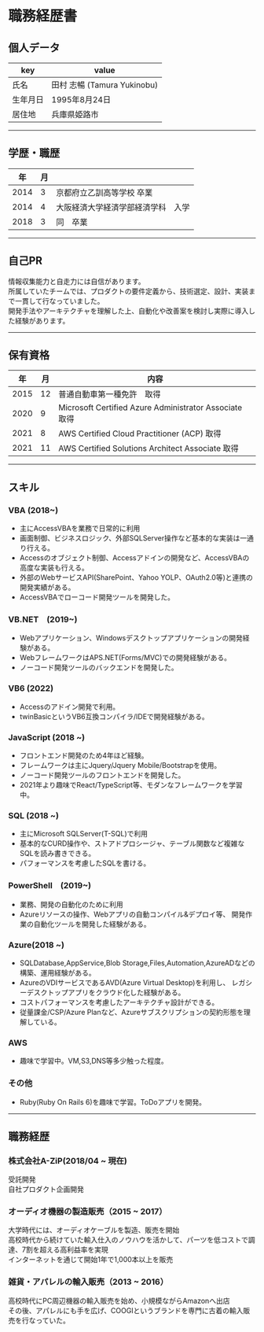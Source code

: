 # 職務経歴書

## 個人データ

|key|value|
|---|---|
|氏名|田村 志暢 (Tamura Yukinobu)|
|生年月日|1995年8月24日|
|居住地|兵庫県姫路市|
---

## 学歴・職歴

|年|月||
|---|---|---|
|2014|3|京都府立乙訓高等学校 卒業|
|2014|4|大阪経済大学経済学部経済学科　入学|
|2018|3|同　卒業|

---

## 自己PR

情報収集能力と自走力には自信があります。  
所属していたチームでは、プロダクトの要件定義から、技術選定、設計、実装まで一貫して行なっていました。  
開発手法やアーキテクチャを理解した上、自動化や改善案を検討し実際に導入した経験があります。

---

## 保有資格

|年|月|内容|
|---|---|---|
|2015|12|普通自動車第一種免許　取得|
|2020|9|Microsoft Certified Azure Administrator Associate 取得|
|2021|8|AWS Certified Cloud Practitioner (ACP) 取得|
|2021|11|AWS Certified Solutions Architect Associate 取得|
---

## スキル

### VBA (2018~)

- 主にAccessVBAを業務で日常的に利用
- 画面制御、ビジネスロジック、外部SQLServer操作など基本的な実装は一通り行える。
- Accessのオブジェクト制御、Accessアドインの開発など、AccessVBAの高度な実装も行える。
- 外部のWebサービスAPI(SharePoint、Yahoo YOLP、OAuth2.0等)と連携の開発実績がある。
- AccessVBAでローコード開発ツールを開発した。

### VB.NET　(2019~)

- Webアプリケーション、Windowsデスクトップアプリケーションの開発経験がある。
- WebフレームワークはAPS.NET(Forms/MVC)での開発経験がある。
- ノーコード開発ツールのバックエンドを開発した。

### VB6 (2022)

- Accessのアドイン開発で利用。
- twinBasicというVB6互換コンパイラ/IDEで開発経験がある。

### JavaScript (2018 ~)

- フロントエンド開発のため4年ほど経験。
- フレームワークは主にJquery/Jquery Mobile/Bootstrapを使用。
- ノーコード開発ツールのフロントエンドを開発した。
- 2021年より趣味でReact/TypeScript等、モダンなフレームワークを学習中。

### SQL (2018 ~)

- 主にMicrosoft SQLServer(T-SQL)で利用
- 基本的なCURD操作や、ストアドプロシージャ、テーブル関数など複雑なSQLを読み書きできる。
- パフォーマンスを考慮したSQLを書ける。

### PowerShell　(2019~)

- 業務、開発の自動化のために利用
- Azureリソースの操作、Webアプリの自動コンパイル&デプロイ等、
  開発作業の自動化ツールを開発した経験がある。

### Azure(2018 ~)

- SQLDatabase,AppService,Blob Storage,Files,Automation,AzureADなどの構築、運用経験がある。
- AzureのVDIサービスであるAVD(Azure Virtual Desktop)を利用し、
  レガシーデスクトップアプリをクラウド化した経験がある。
- コストパフォーマンスを考慮したアーキテクチャ設計ができる。
- 従量課金/CSP/Azure Planなど、Azureサブスクリプションの契約形態を理解している。

### AWS

- 趣味で学習中。VM,S3,DNS等多少触った程度。

### その他

- Ruby(Ruby On Rails 6)を趣味で学習。ToDoアプリを開発。

---

## 職務経歴

### 株式会社A-ZiP(2018/04 ~ 現在)

受託開発  
自社プロダクト企画開発

### オーディオ機器の製造販売（2015 ~ 2017）

大学時代には、オーディオケーブルを製造、販売を開始  
高校時代から続けていた輸入仕入のノウハウを活かして、パーツを低コストで調達、7割を超える高利益率を実現  
インターネットを通じて開始1年で1,000本以上を販売  

### 雑貨・アパレルの輸入販売（2013 ~ 2016）

高校時代にPC周辺機器の輸入販売を始め、小規模ながらAmazonへ出店  
その後、アパレルにも手を広げ、COOGIというブランドを専門に古着の輸入販売を行なっていた。  

